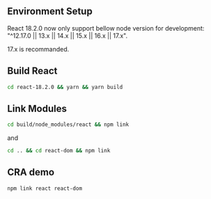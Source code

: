 ## Environment Setup

React 18.2.0 now only support bellow node version for development: "^12.17.0 || 13.x || 14.x || 15.x || 16.x || 17.x".

17.x is recommanded.

## Build React

```bash
cd react-18.2.0 && yarn && yarn build
```

## Link Modules

```bash
cd build/node_modules/react && npm link
```

and

```bash
cd .. && cd react-dom && npm link
```

## CRA demo

```bash
npm link react react-dom
```